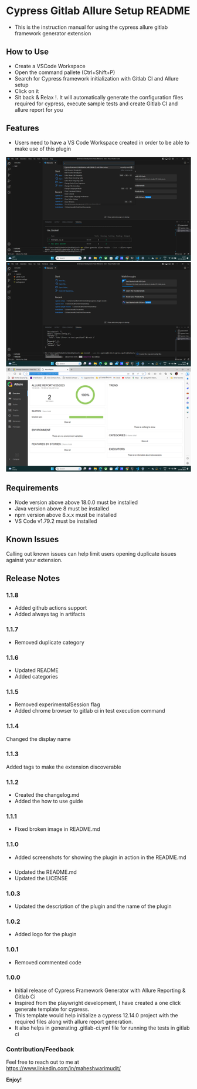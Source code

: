 # Cypress Gitlab Allure Setup README
- This is the instruction manual for using the cypress allure gitlab framework generator extension

## How to Use
- Create a VSCode Workspace
- Open the command pallete (Ctrl+Shift+P)
- Search for Cypress framework initialization with Gitlab CI and Allure setup
- Click on it
- Sit back & Relax !. It will automatically generate the configuration files required for cypress, execute sample tests and create   Gitlab CI and allure report for you

## Features

- Users need to have a VS Code Workspace created in order to be able to make use of this plugin

![Cypress CodeLab Generator](images/listing.png)
![Plugin under execution](images/installing.png)
![Allure Report](images/allure.png)

 
## Requirements

- Node version above above 18.0.0 must be installed
- Java version above 8 must be installed
- npm version above 8.x.x must be installed
- VS Code v1.79.2 must be installed
## Known Issues

Calling out known issues can help limit users opening duplicate issues against your extension.

## Release Notes

### 1.1.8
- Added github actions support
- Added always tag in artifacts
### 1.1.7
- Removed duplicate category
### 1.1.6
- Updated README
- Added categories
### 1.1.5
- Removed experimentalSession flag
- Added chrome browser to gitlab ci in test execution command
### 1.1.4
Changed the display name

### 1.1.3
Added tags to make the extension discoverable
### 1.1.2
- Created the changelog.md
- Added the how to use guide
### 1.1.1
- Fixed broken image in README.md
### 1.1.0
- Added screenshots for showing the plugin in action in the README.md
###
- Updated the README.md
- Updated the LICENSE 
### 1.0.3
- Updated the description of the plugin and the name of the plugin
### 1.0.2
- Added logo for the plugin
### 1.0.1
- Removed commented code
### 1.0.0

- Initial release of Cypress Framework Generator with Allure Reporting & Gitlab Ci
- Inspired from the playwright development, I have  created a one click generate template for cypress.
- This template would help initialize a cypress 12.14.0 project with the required files along with allure report generation.
- It also helps in generating .gitlab-ci.yml file for running the tests in gitlab ci 


### Contribution/Feedback

Feel free to reach out to me at https://www.linkedin.com/in/maheshwarimudit/



**Enjoy!**
